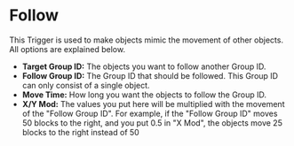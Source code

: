 # Follow
This Trigger is used to make objects mimic the movement of other objects. All options are explained below.

- **Target Group ID:** The objects you want to follow another Group ID.
- **Follow Group ID:** The Group ID that should be followed. This Group ID can only consist of a single object.
- **Move Time:** How long you want the objects to follow the Group ID.
- **X/Y Mod:** The values you put here will be multiplied with the movement of the "Follow Group ID". For example, if the "Follow Group ID" moves 50 blocks to the right, and you put 0.5 in "X Mod", the objects move 25 blocks to the right instead of 50